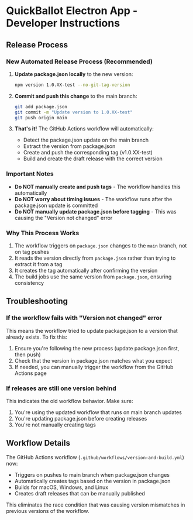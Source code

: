 # QuickBallot Electron App - Developer Instructions

## Release Process

### New Automated Release Process (Recommended)

1. **Update package.json locally** to the new version:
   ```bash
   npm version 1.0.XX-test --no-git-tag-version
   ```

2. **Commit and push this change** to the main branch:
   ```bash
   git add package.json
   git commit -m "Update version to 1.0.XX-test"
   git push origin main
   ```

3. **That's it!** The GitHub Actions workflow will automatically:
   - Detect the package.json update on the main branch
   - Extract the version from package.json
   - Create and push the corresponding tag (v1.0.XX-test)
   - Build and create the draft release with the correct version

### Important Notes

- **Do NOT manually create and push tags** - The workflow handles this automatically
- **Do NOT worry about timing issues** - The workflow runs after the package.json update is committed
- **Do NOT manually update package.json before tagging** - This was causing the "Version not changed" error

### Why This Process Works

1. The workflow triggers on `package.json` changes to the `main` branch, not on tag pushes
2. It reads the version directly from `package.json` rather than trying to extract it from a tag
3. It creates the tag automatically after confirming the version
4. The build jobs use the same version from `package.json`, ensuring consistency

## Troubleshooting

### If the workflow fails with "Version not changed" error

This means the workflow tried to update package.json to a version that already exists. To fix this:

1. Ensure you're following the new process (update package.json first, then push)
2. Check that the version in package.json matches what you expect
3. If needed, you can manually trigger the workflow from the GitHub Actions page

### If releases are still one version behind

This indicates the old workflow behavior. Make sure:
1. You're using the updated workflow that runs on main branch updates
2. You're updating package.json before creating releases
3. You're not manually creating tags

## Workflow Details

The GitHub Actions workflow (`.github/workflows/version-and-build.yml`) now:
- Triggers on pushes to main branch when package.json changes
- Automatically creates tags based on the version in package.json
- Builds for macOS, Windows, and Linux
- Creates draft releases that can be manually published

This eliminates the race condition that was causing version mismatches in previous versions of the workflow.
